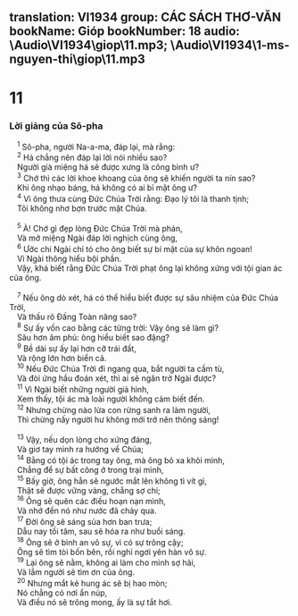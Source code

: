 translation: VI1934
group: CÁC SÁCH THƠ-VĂN
bookName: Gióp 
bookNumber: 18
audio: \Audio\VI1934\giop\11.mp3; \Audio\VI1934\1-ms-nguyen-thi\giop\11.mp3
-------

<div class="title"><h1>11</h1><h3>Lời giảng của Sô-pha</h3></div>
<span class="verse giop_11_1"> <sup>1</sup> Sô-pha, người Na-a-ma, đáp lại, mà rằng: <br/></span>
<span class="verse giop_11_2"> <sup>2</sup> Há chẳng nên đáp lại lời nói nhiều sao? <br/> Người già miệng há sẽ được xưng là công bình ư? <br/></span>
<span class="verse giop_11_3"> <sup>3</sup> Chớ thì các lời khoe khoang của ông sẽ khiến người ta nín sao? <br/> Khi ông nhạo báng, há không có ai bỉ mặt ông ư? <br/></span>
<span class="verse giop_11_4"> <sup>4</sup> Vì ông thưa cùng Đức Chúa Trời rằng: Đạo lý tôi là thanh tịnh; <br/> Tôi không nhơ bợn trước mặt Chúa. <br/> <br/></span>
<span class="verse giop_11_5"> <sup>5</sup> À! Chớ gì đẹp lòng Đức Chúa Trời mà phán, <br/> Và mở miệng Ngài đáp lời nghịch cùng ông, <br/></span>
<span class="verse giop_11_6"> <sup>6</sup> Ước chi Ngài chỉ tỏ cho ông biết sự bí mật của sự khôn ngoan! <br/> Vì Ngài thông hiểu bội phần. <br/> Vậy, khá biết rằng Đức Chúa Trời phạt ông lại không xứng với tội gian ác của ông. <br/> <br/></span>
<span class="verse giop_11_7"> <sup>7</sup> Nếu ông dò xét, há có thể hiểu biết được sự sâu nhiệm của Đức Chúa Trời, <br/> Và thấu rõ Đấng Toàn năng sao? <br/></span>
<span class="verse giop_11_8"> <sup>8</sup> Sự ấy vốn cao bằng các từng trời: Vậy ông sẽ làm gì? <br/> Sâu hơn âm phủ: ông hiểu biết sao đặng? <br/></span>
<span class="verse giop_11_9"> <sup>9</sup> Bề dài sự ấy lại hơn cỡ trái đất, <br/> Và rộng lớn hơn biển cả. <br/></span>
<span class="verse giop_11_10"> <sup>10</sup> Nếu Đức Chúa Trời đi ngang qua, bắt người ta cầm tù, <br/> Và đòi ứng hầu đoán xét, thì ai sẽ ngăn trở Ngài được? <br/></span>
<span class="verse giop_11_11"> <sup>11</sup> Vì Ngài biết những người giả hình, <br/> Xem thấy, tội ác mà loài người không cảm biết đến. <br/></span>
<span class="verse giop_11_12"> <sup>12</sup> Nhưng chừng nào lừa con rừng sanh ra làm người, <br/> Thì chừng nấy người hư không mới trở nên thông sáng! <br/> <br/></span>
<span class="verse giop_11_13"> <sup>13</sup> Vậy, nếu dọn lòng cho xứng đáng, <br/> Và giơ tay mình ra hướng về Chúa; <br/></span>
<span class="verse giop_11_14"> <sup>14</sup> Bằng có tội ác trong tay ông, mà ông bỏ xa khỏi mình, <br/> Chẳng để sự bất công ở trong trại mình, <br/></span>
<span class="verse giop_11_15"> <sup>15</sup> Bấy giờ, ông hẳn sẽ ngước mắt lên không tì vít gì, <br/> Thật sẽ được vững vàng, chẳng sợ chi; <br/></span>
<span class="verse giop_11_16"> <sup>16</sup> Ông sẽ quên các điều hoạn nạn mình, <br/> Và nhớ đến nó như nước đã chảy qua. <br/></span>
<span class="verse giop_11_17"> <sup>17</sup> Đời ông sẽ sáng sủa hơn ban trưa; <br/> Dẫu nay tối tăm, sau sẽ hóa ra như buổi sáng. <br/></span>
<span class="verse giop_11_18"> <sup>18</sup> Ông sẽ ở bình an vô sự, vì có sự trông cậy; <br/> Ông sẽ tìm tòi bốn bên, rồi nghỉ ngơi yên hàn vô sự. <br/></span>
<span class="verse giop_11_19"> <sup>19</sup> Lại ông sẽ nằm, không ai làm cho mình sợ hãi, <br/> Và lắm người sẽ tìm ơn của ông. <br/></span>
<span class="verse giop_11_20"> <sup>20</sup> Nhưng mắt kẻ hung ác sẽ bị hao mòn; <br/> Nó chẳng có nơi ẩn núp, <br/> Và điều nó sẽ trông mong, ấy là sự tắt hơi. <br/></span>

